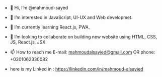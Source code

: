 - 👋 Hi, I’m @mahmoud-sayed
- 👀 I’m interested in JavaScript, UI-UX and Web developmet.
- 🌱 I’m currently learning React.js, PWA.
- 💞️ I’m looking to collaborate on building new website using HTML, CSS, JS, React.js, JSX.
- 📫 How to reach me E-mail: mahmoudalsayied@gmail.com  OR  phone: +0201062330082

- here is my Linked in : https://linkedin.com/in/mahmoud-alsayied
